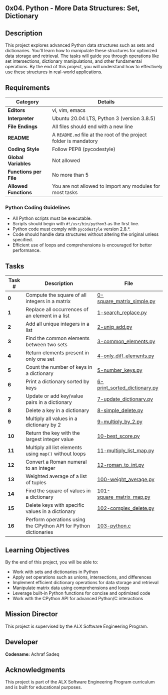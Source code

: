 ## 0x04. Python - More Data Structures: Set, Dictionary

## Description

This project explores advanced Python data structures such as sets and dictionaries. You'll learn how to manipulate these structures for optimized data storage and retrieval. The tasks will guide you through operations like set intersections, dictionary manipulations, and other fundamental operations. By the end of this project, you will understand how to effectively use these structures in real-world applications.

## Requirements

| Category          | Details                                                              |
|-------------------|----------------------------------------------------------------------|
| **Editors**        | vi, vim, emacs                                                       |
| **Interpreter**    | Ubuntu 20.04 LTS, Python 3 (version 3.8.5)                           |
| **File Endings**   | All files should end with a new line                                 |
| **README**         | A `README.md` file at the root of the project folder is mandatory    |
| **Coding Style**   | Follow PEP8 (pycodestyle)                                            |
| **Global Variables**| Not allowed                                                         |
| **Functions per File**| No more than 5                                                    |
| **Allowed Functions**| You are not allowed to import any modules for most tasks           |

### Python Coding Guidelines
- All Python scripts must be executable.
- Scripts should begin with `#!/usr/bin/python3` as the first line.
- Python code must comply with `pycodestyle` version 2.8.\*.
- Code should handle data structures without altering the original unless specified.
- Efficient use of loops and comprehensions is encouraged for better performance.

## Tasks

| Task # | Description                                                                 | File                         |
|--------|-----------------------------------------------------------------------------|------------------------------|
| **0**  | Compute the square of all integers in a matrix                              | [0-square_matrix_simple.py](./0-square_matrix_simple.py) |
| **1**  | Replace all occurrences of an element in a list                             | [1-search_replace.py](./1-search_replace.py) |
| **2**  | Add all unique integers in a list                                           | [2-uniq_add.py](./2-uniq_add.py) |
| **3**  | Find the common elements between two sets                                   | [3-common_elements.py](./3-common_elements.py) |
| **4**  | Return elements present in only one set                                     | [4-only_diff_elements.py](./4-only_diff_elements.py) |
| **5**  | Count the number of keys in a dictionary                                    | [5-number_keys.py](./5-number_keys.py) |
| **6**  | Print a dictionary sorted by keys                                           | [6-print_sorted_dictionary.py](./6-print_sorted_dictionary.py) |
| **7**  | Update or add key/value pairs in a dictionary                               | [7-update_dictionary.py](./7-update_dictionary.py) |
| **8**  | Delete a key in a dictionary                                                | [8-simple_delete.py](./8-simple_delete.py) |
| **9**  | Multiply all values in a dictionary by 2                                    | [9-multiply_by_2.py](./9-multiply_by_2.py) |
| **10** | Return the key with the largest integer value                               | [10-best_score.py](./10-best_score.py) |
| **11** | Multiply all list elements using `map()` without loops                      | [11-multiply_list_map.py](./11-multiply_list_map.py) |
| **12** | Convert a Roman numeral to an integer                                       | [12-roman_to_int.py](./12-roman_to_int.py) |
| **13** | Weighted average of a list of tuples                                        | [100-weight_average.py](./100-weight_average.py) |
| **14** | Find the square of values in a dictionary                                   | [101-square_matrix_map.py](./101-square_matrix_map.py) |
| **15** | Delete keys with specific values in a dictionary                            | [102-complex_delete.py](./102-complex_delete.py) |
| **16** | Perform operations using the CPython API for Python dictionaries            | [103-python.c](./103-python.c) |

## Learning Objectives

By the end of this project, you will be able to:

- Work with sets and dictionaries in Python
- Apply set operations such as unions, intersections, and differences
- Implement efficient dictionary operations for data storage and retrieval
- Manipulate matrix data using comprehensions and loops
- Leverage built-in Python functions for concise and optimized code
- Work with the CPython API for advanced Python/C interactions

## Mission Director

This project is supervised by the ALX Software Engineering Program.

## Developer

**Codename:** Achraf Sadeq

## Acknowledgments

This project is part of the ALX Software Engineering Program curriculum and is built for educational purposes.

